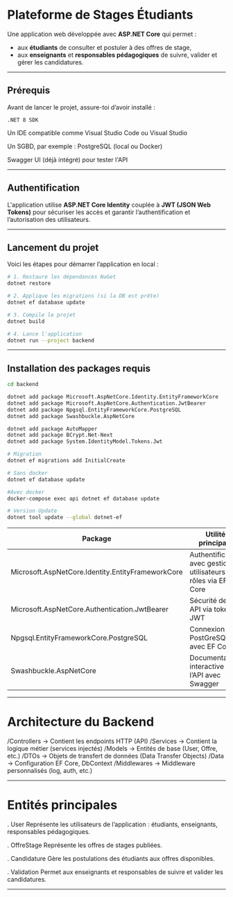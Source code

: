 # Plateforme de Stages Étudiants

Une application web développée avec **ASP.NET Core** qui permet :

- aux **étudiants** de consulter et postuler à des offres de stage,
- aux **enseignants** et **responsables pédagogiques** de suivre, valider et gérer les candidatures.

---

## Prérequis
Avant de lancer le projet, assure-toi d’avoir installé :

    .NET 8 SDK

Un IDE compatible comme Visual Studio Code ou Visual Studio

Un SGBD, par exemple : PostgreSQL (local ou Docker)


Swagger UI (déjà intégré) pour tester l'API

---
## Authentification

L'application utilise **ASP.NET Core Identity** couplée à **JWT (JSON Web Tokens)** pour sécuriser les accès et garantir l’authentification et l’autorisation des utilisateurs.

---

## Lancement du projet
Voici les étapes pour démarrer l’application en local :

```bash
# 1. Restaure les dépendances NuGet
dotnet restore

# 2. Applique les migrations (si la DB est prête)
dotnet ef database update

# 3. Compile le projet
dotnet build

# 4. Lance l'application
dotnet run --project backend

```

---

## Installation des packages requis

```bash
cd backend

dotnet add package Microsoft.AspNetCore.Identity.EntityFrameworkCore
dotnet add package Microsoft.AspNetCore.Authentication.JwtBearer
dotnet add package Npgsql.EntityFrameworkCore.PostgreSQL
dotnet add package Swashbuckle.AspNetCore

dotnet add package AutoMapper
dotnet add package BCrypt.Net-Next
dotnet add package System.IdentityModel.Tokens.Jwt

# Migration
dotnet ef migrations add InitialCreate

# Sans docker
dotnet ef database update

#Avec docker
docker-compose exec api dotnet ef database update

# Version Update 
dotnet tool update --global dotnet-ef


```
| Package                                           | Utilité principale                                                |
|---------------------------------------------------|-------------------------------------------------------------------|
| Microsoft.AspNetCore.Identity.EntityFrameworkCore | Authentification avec gestion utilisateurs et rôles via EF Core   |
| Microsoft.AspNetCore.Authentication.JwtBearer     | Sécurité des API via token JWT                                    |
| Npgsql.EntityFrameworkCore.PostgreSQL             | Connexion à PostGreSQL avec EF Core                               |
| Swashbuckle.AspNetCore                            | Documentation interactive de l’API avec Swagger                   |

--- 

# Architecture du Backend
/Controllers     → Contient les endpoints HTTP (API)
/Services        → Contient la logique métier (services injectés)
/Models          → Entités de base (User, Offre, etc.)
/DTOs            → Objets de transfert de données (Data Transfer Objects)
/Data            → Configuration EF Core, DbContext
/Middlewares     → Middleware personnalisés (log, auth, etc.)

--- 
# Entités principales
. User
    Représente les utilisateurs de l’application : étudiants, enseignants, responsables pédagogiques.

. OffreStage
    Représente les offres de stages publiées.

. Candidature
    Gère les postulations des étudiants aux offres disponibles.

. Validation
    Permet aux enseignants et responsables de suivre et valider les candidatures.

---